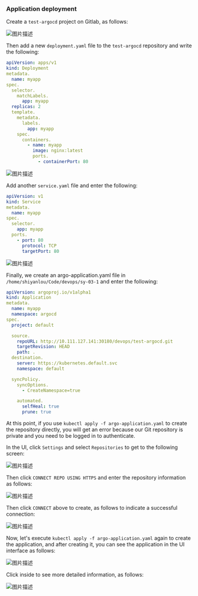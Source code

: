 ### Application deployment

Create a `test-argocd` project on Gitlab, as follows:

![图片描述](https://doc.shiyanlou.com/courses/10022/2123746/7ebb6286cb120b5a192b66d4b5739217-0/wm)

Then add a new `deployment.yaml` file to the `test-argocd` repository and write the following:

```yaml
apiVersion: apps/v1
kind: Deployment
metadata.
  name: myapp
spec.
  selector.
    matchLabels.
      app: myapp
  replicas: 2
  template.
    metadata.
      labels.
        app: myapp
    spec.
      containers.
        - name: myapp
          image: nginx:latest
          ports.
            - containerPort: 80
```

![图片描述](https://doc.shiyanlou.com/courses/10022/2123746/16d79e4c4ccaaad9533048e82abc45cd-0/wm)

Add another `service.yaml` file and enter the following:

```yaml
apiVersion: v1
kind: Service
metadata.
  name: myapp
spec.
  selector.
    app: myapp
  ports.
    - port: 80
      protocol: TCP
      targetPort: 80
```

![图片描述](https://doc.shiyanlou.com/courses/10022/2123746/6232a85c2fbadc53391101669ac71b1e-0/wm)

Finally, we create an argo-application.yaml file in `/home/shiyanlou/Code/devops/sy-03-1` and enter the following:

```yaml
apiVersion: argoproj.io/v1alpha1
kind: Application
metadata.
  name: myapp
  namespace: argocd
spec.
  project: default

  source.
    repoURL: http://10.111.127.141:30180/devops/test-argocd.git
    targetRevision: HEAD
    path: .
  destination.
    server: https://kubernetes.default.svc
    namespace: default

  syncPolicy.
    syncOptions.
      - CreateNamespace=true

    automated.
      selfHeal: true
      prune: true
```

At this point, if you use `kubectl apply -f argo-application.yaml` to create the repository directly, you will get an error because our Git repository is private and you need to be logged in to authenticate.

In the UI, click `Settings` and select `Repositories` to get to the following screen:

![图片描述](https://doc.shiyanlou.com/courses/10022/2123746/697b5d28428db7e3d9d162652fcdf568-0/wm)

Then click `CONNECT REPO USING HTTPS` and enter the repository information as follows:

![图片描述](https://doc.shiyanlou.com/courses/10022/2123746/5e5a9a4a450407a1631d962d16288a1e-0/wm)

Then click `CONNECT` above to create, as follows to indicate a successful connection:

![图片描述](https://doc.shiyanlou.com/courses/10022/2123746/3b0b271f720ab2d1f8205468ebfbc087-0/wm)

Now, let's execute `kubectl apply -f argo-application.yaml` again to create the application, and after creating it, you can see the application in the UI interface as follows:

![图片描述](https://doc.shiyanlou.com/courses/10022/2123746/c69126bf4a2a3ca1bf7cb2fbb88058a5-0/wm)

Click inside to see more detailed information, as follows:

![图片描述](https://doc.shiyanlou.com/courses/10022/2123746/610225a58df9c60ccca3ffbd678c8b7e-0/wm)
